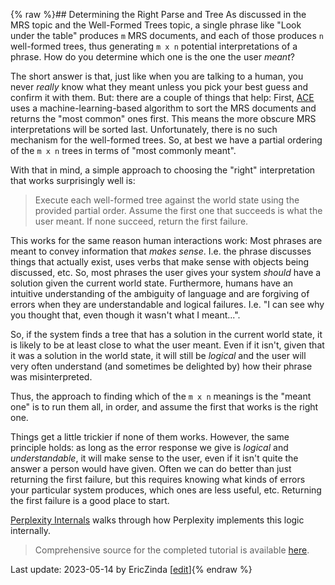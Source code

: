 {% raw %}## Determining the Right Parse and Tree
As discussed in the MRS topic and the Well-Formed Trees topic, a single phrase like "Look under the table" produces `m` MRS documents, and each of those produces `n` well-formed trees, thus generating `m x n` potential interpretations of a phrase. How do you determine which one is the one the user *meant*?

The short answer is that, just like when you are talking to a human, you never *really* know what they meant unless you pick your best guess and confirm it with them. But: there are a couple of things that help: First, [ACE](http://sweaglesw.org/linguistics/ace/) uses a machine-learning-based algorithm to sort the MRS documents and returns the "most common" ones first. This means the more obscure MRS interpretations will be sorted last. Unfortunately, there is no such mechanism for the well-formed trees. So, at best we have a partial ordering of the `m x n` trees in terms of "most commonly meant". 

With that in mind, a simple approach to choosing the "right" interpretation that works surprisingly well is: 

> Execute each well-formed tree against the world state using the provided partial order. Assume the first one that succeeds is what the user meant. If none succeed, return the first failure.


This works for the same reason human interactions work: Most phrases are meant to convey information that *makes sense*. I.e. the phrase discusses things that actually exist, uses verbs that make sense with objects being discussed, etc. So, most phrases the user gives your system *should* have a solution given the current world state. Furthermore, humans have an intuitive understanding of the ambiguity of language and are forgiving of errors when they are understandable and logical failures. I.e. "I can see why you thought that, even though it wasn't what I meant...". 

So, if the system finds a tree that has a solution in the current world state, it is likely to be at least close to what the user meant. Even if it isn't, given that it was a solution in the world state, it will still be *logical* and the user will very often understand (and sometimes be delighted by) how their phrase was misinterpreted.

Thus, the approach to finding which of the `m x n` meanings is the "meant one" is to run them all, in order, and assume the first that works is the right one.

Things get a little trickier if none of them works. However, the same principle holds: as long as the error response we give is *logical* and *understandable*, it will make sense to the user, even if it isn't quite the answer a person would have given. Often we can do better than just returning the first failure, but this requires knowing what kinds of errors your particular system produces, which ones are less useful, etc. Returning the first failure is a good place to start.

[Perplexity Internals](https://blog.inductorsoftware.com/Perplexity/home/pxint/pxint0071WhichParseAndTree) walks through how Perplexity implements this logic internally.

> Comprehensive source for the completed tutorial is available [here](https://github.com/EricZinda/Perplexity).


Last update: 2023-05-14 by EricZinda [[edit](https://github.com/EricZinda/Perplexity/edit/main/docs/devcon/devcon0060WhichParseAndTree.md)]{% endraw %}